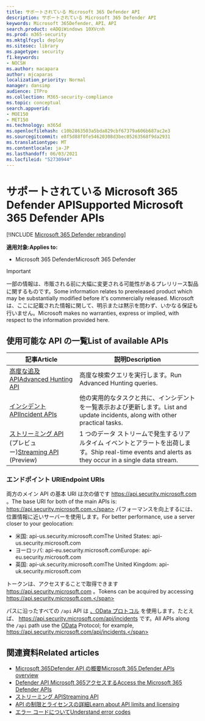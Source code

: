 ```yaml
---
title: サポートされている Microsoft 365 Defender API
description: サポートされている Microsoft 365 Defender API
keywords: Microsoft 365Defender、API、API
search.product: eADQiWindows 10XVcnh
ms.prod: m365-security
ms.mktglfcycl: deploy
ms.sitesec: library
ms.pagetype: security
f1.keywords:
- NOCSH
ms.author: macapara
author: mjcaparas
localization_priority: Normal
manager: dansimp
audience: ITPro
ms.collection: M365-security-compliance
ms.topic: conceptual
search.appverid:
- MOE150
- MET150
ms.technology: m365d
ms.openlocfilehash: c10b2863503a5bda829cbf67379a606b687ac2e3
ms.sourcegitcommit: e8f5d88f0fe54620308d3bec05263568f9da2931
ms.translationtype: MT
ms.contentlocale: ja-JP
ms.lasthandoff: 06/03/2021
ms.locfileid: "52730944"
---
```

# <a name="supported-microsoft-365-defender-apis"></a><span data-ttu-id="011ff-104">サポートされている Microsoft 365 Defender API</span><span class="sxs-lookup"><span data-stu-id="011ff-104">Supported Microsoft 365 Defender APIs</span></span> 

[!INCLUDE [Microsoft 365 Defender rebranding](../includes/microsoft-defender.md)]

<span data-ttu-id="011ff-105">**適用対象:**</span><span class="sxs-lookup"><span data-stu-id="011ff-105">**Applies to:**</span></span>
- <span data-ttu-id="011ff-106">Microsoft 365 Defender</span><span class="sxs-lookup"><span data-stu-id="011ff-106">Microsoft 365 Defender</span></span>

> [!IMPORTANT]
> <span data-ttu-id="011ff-107">一部の情報は、市販される前に大幅に変更される可能性があるプレリリース製品に関するものです。</span><span class="sxs-lookup"><span data-stu-id="011ff-107">Some information relates to prereleased product which may be substantially modified before it's commercially released.</span></span> <span data-ttu-id="011ff-108">Microsoft は、ここに記載された情報に関して、明示または黙示を問わず、いかなる保証も行いません。</span><span class="sxs-lookup"><span data-stu-id="011ff-108">Microsoft makes no warranties, express or implied, with respect to the information provided here.</span></span>

## <a name="list-of-available-apis"></a><span data-ttu-id="011ff-109">使用可能な API の一覧</span><span class="sxs-lookup"><span data-stu-id="011ff-109">List of available APIs</span></span>

<span data-ttu-id="011ff-110">記事</span><span class="sxs-lookup"><span data-stu-id="011ff-110">Article</span></span> | <span data-ttu-id="011ff-111">説明</span><span class="sxs-lookup"><span data-stu-id="011ff-111">Description</span></span>
-|-
[<span data-ttu-id="011ff-112">高度な追及 API</span><span class="sxs-lookup"><span data-stu-id="011ff-112">Advanced Hunting API</span></span>](api-advanced-hunting.md) | <span data-ttu-id="011ff-113">高度な検索クエリを実行します。</span><span class="sxs-lookup"><span data-stu-id="011ff-113">Run Advanced Hunting queries.</span></span>
[<span data-ttu-id="011ff-114">インシデント API</span><span class="sxs-lookup"><span data-stu-id="011ff-114">Incident APIs</span></span>](api-incident.md) | <span data-ttu-id="011ff-115">他の実用的なタスクと共に、インシデントを一覧表示および更新します。</span><span class="sxs-lookup"><span data-stu-id="011ff-115">List and update incidents, along with other practical tasks.</span></span>
<span data-ttu-id="011ff-116">[ストリーミング API](../defender-endpoint/raw-data-export.md) (プレビュー)</span><span class="sxs-lookup"><span data-stu-id="011ff-116">[Streaming API](../defender-endpoint/raw-data-export.md) (Preview)</span></span> | <span data-ttu-id="011ff-117">1 つのデータ ストリームで発生するリアルタイム イベントとアラートを出荷します。</span><span class="sxs-lookup"><span data-stu-id="011ff-117">Ship real-time events and alerts as they occur in a single data stream.</span></span>

### <a name="endpoint-uris"></a><span data-ttu-id="011ff-118">エンドポイント URI</span><span class="sxs-lookup"><span data-stu-id="011ff-118">Endpoint URIs</span></span>

<span data-ttu-id="011ff-119">両方のメイン API の基本 URI は次の値です https://api.security.microsoft.com 。</span><span class="sxs-lookup"><span data-stu-id="011ff-119">The base URI for both of the main APIs is: https://api.security.microsoft.com.</span></span> <span data-ttu-id="011ff-120">パフォーマンスを向上するには、位置情報に近いサーバーを使用します。</span><span class="sxs-lookup"><span data-stu-id="011ff-120">For better performance, use a server closer to your geolocation:</span></span>

- <span data-ttu-id="011ff-121">米国: api-us.security.microsoft.com</span><span class="sxs-lookup"><span data-stu-id="011ff-121">The United States: api-us.security.microsoft.com</span></span>
- <span data-ttu-id="011ff-122">ヨーロッパ: api-eu.security.microsoft.com</span><span class="sxs-lookup"><span data-stu-id="011ff-122">Europe: api-eu.security.microsoft.com</span></span>
- <span data-ttu-id="011ff-123">英国: api-uk.security.microsoft.com</span><span class="sxs-lookup"><span data-stu-id="011ff-123">The United Kingdom: api-uk.security.microsoft.com</span></span>

<span data-ttu-id="011ff-124">トークンは、アクセスすることで取得できます https://api.security.microsoft.com 。</span><span class="sxs-lookup"><span data-stu-id="011ff-124">Tokens can be acquired by accessing https://api.security.microsoft.com.</span></span>

<span data-ttu-id="011ff-125">パスに沿ったすべての `/api` API は [、OData プロトコル](/odata/overview) を使用します。たとえば、 https://api.security.microsoft.com/api/incidents です。</span><span class="sxs-lookup"><span data-stu-id="011ff-125">All APIs along the `/api` path use the [OData](/odata/overview) Protocol; for example, https://api.security.microsoft.com/api/incidents.</span></span>

## <a name="related-articles"></a><span data-ttu-id="011ff-126">関連資料</span><span class="sxs-lookup"><span data-stu-id="011ff-126">Related articles</span></span>

- [<span data-ttu-id="011ff-127">Microsoft 365Defender API の概要</span><span class="sxs-lookup"><span data-stu-id="011ff-127">Microsoft 365 Defender APIs overview</span></span>](api-overview.md)
- [<span data-ttu-id="011ff-128">Defender API Microsoft 365アクセスする</span><span class="sxs-lookup"><span data-stu-id="011ff-128">Access the Microsoft 365 Defender APIs</span></span>](api-access.md)
- [<span data-ttu-id="011ff-129">ストリーミング API</span><span class="sxs-lookup"><span data-stu-id="011ff-129">Streaming API</span></span>](../defender-endpoint/raw-data-export.md)
- [<span data-ttu-id="011ff-130">API の制限とライセンスの詳細</span><span class="sxs-lookup"><span data-stu-id="011ff-130">Learn about API limits and licensing</span></span>](api-terms.md)
- [<span data-ttu-id="011ff-131">エラー コードについて</span><span class="sxs-lookup"><span data-stu-id="011ff-131">Understand error codes</span></span>](api-error-codes.md)
